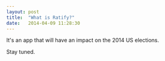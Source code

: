 ```yaml
---
layout: post
title:  "What is Ratify?"
date:   2014-04-09 11:28:30
---
```


It's an app that will have an impact on the 2014 US elections. 

Stay tuned.